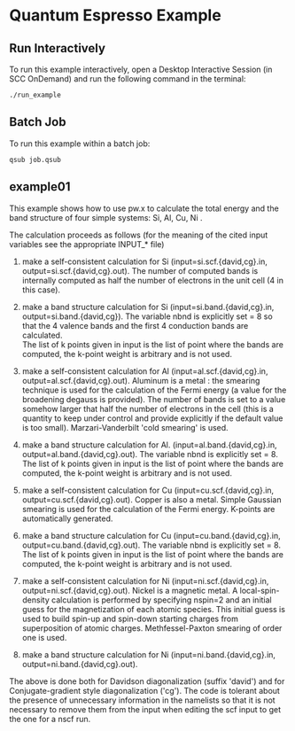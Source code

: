 # Quantum Espresso Example


## Run Interactively

To run this example interactively, open a Desktop Interactive Session (in SCC OnDemand) and run the following command in the terminal:

```
./run_example
```

## Batch Job

To run this example within a batch job:

```
qsub job.qsub
```

## example01

This example shows how to use pw.x to calculate the total energy
and the band structure of four simple systems: Si, Al, Cu, Ni .

The calculation proceeds as follows (for the meaning of the cited input
variables see the appropriate INPUT_* file)

1) make a self-consistent calculation for Si (input=si.scf.{david,cg}.in,
   output=si.scf.{david,cg}.out). The number of computed bands is internally
   computed as half the number of electrons in the unit cell
   (4 in this case).

2) make a band structure calculation for Si (input=si.band.{david,cg}.in,
   output=si.band.{david,cg}).
   The variable nbnd is explicitly set = 8 so that the 4 valence bands
   and the first 4 conduction bands are calculated.  
   The list of k points given in input is the list of point where the
   bands are computed, the k-point weight is arbitrary and is not used.

3) make a self-consistent calculation for Al (input=al.scf.{david,cg}.in,
   output=al.scf.{david,cg}.out).
   Aluminum is a metal : the smearing technique is used for the 
   calculation of the Fermi energy (a value for the broadening
   degauss is provided).
   The number of bands is set to a value somehow larger that half
   the number of electrons in the cell (this is a quantity to keep under
   control and provide explicitly if the default value is too small).
   Marzari-Vanderbilt 'cold smearing' is used.

4) make a band structure calculation for Al. (input=al.band.{david,cg}.in,
   output=al.band.{david,cg}.out).
   The variable nbnd is explicitly set = 8.
   The list of k points given in input is the list of point where the
   bands are computed, the k-point weight is arbitrary and is not used.

5) make a self-consistent calculation for Cu (input=cu.scf.{david,cg}.in,
   output=cu.scf.{david,cg}.out).
   Copper is also a metal. Simple Gaussian  smearing is used
   for the calculation of the Fermi energy. K-points are automatically
   generated.

6) make a band structure calculation for Cu (input=cu.band.{david,cg}.in,
   output=cu.band.{david,cg}.out).
   The variable nbnd is explicitly set = 8.
   The list of k points given in input is the list of point where the
   bands are computed, the k-point weight is arbitrary and is not used.

7) make a self-consistent calculation for Ni (input=ni.scf.{david,cg}.in,
   output=ni.scf.{david,cg}.out).
   Nickel is a magnetic metal. A local-spin-density calculation is
   performed by specifying nspin=2 and an initial guess for the
   magnetization of each atomic species. This initial guess is used to
   build spin-up and spin-down starting charges from superposition of
   atomic charges. Methfessel-Paxton smearing of order one is used.

8) make a band structure calculation for Ni (input=ni.band.{david,cg}.in,
   output=ni.band.{david,cg}.out).

The above is done both for Davidson diagonalization (suffix
'david') and for Conjugate-gradient style diagonalization ('cg').
The code is tolerant about the presence of unnecessary information 
in the namelists so that it is not necessary to remove them from the 
input when editing the scf input to get the one for a nscf run.


